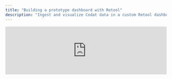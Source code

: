 ```yaml
---
title: "Building a prototype dashboard with Retool"
description: "Ingest and visualize Codat data in a custom Retool dashboard in 10 minutes."
---
```


<div className="video-container">
  <iframe width="100%" height="" src="https://www.youtube.com/embed/UpfsAB2FNvg?si=mvOQ7Dk_eGyuL6Eo" title="YouTube video player" frameborder="0" allow="accelerometer; autoplay; clipboard-write; encrypted-media; gyroscope; picture-in-picture; web-share" allowfullscreen/>
</div>

#### Resources

- [Sign up for Retool](https://retool.com/)
- [Download the dashboard template](https://github.com/codatio/codat-docs/blob/main/static/documents/template-retool-company-data-explorer.json)  
- [Lending docs](https://docs.codat.io/lending-api) 